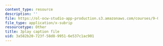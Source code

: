 ```yaml
---
content_type: resource
description: ''
file: https://ol-ocw-studio-app-production.s3.amazonaws.com/courses/9-00sc-introduction-to-psychology-fall-2011/3a582b20723f58d899516e537c1ac901_qZdm4mpQA_8.vtt
file_type: application/x-subrip
resourcetype: Other
title: 3play caption file
uid: 3a582b20-723f-58d8-9951-6e537c1ac901
---
```

